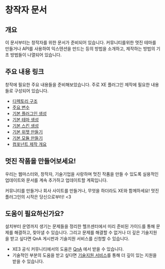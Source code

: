 # 창작자 문서
## 개요 

이 문서부터는 창작자를 위한 문서가 준비되어 있습니다.
커뮤니티를위한 멋진 테마를 만들거나 API를 사용하여 익스텐션을 만드는 등의 방법을 소개하고, 제작하는 방법의 기초 방법들이 나열되어 있습니다.

## 주요 내용 링크
창작에 필요한 주요 내용들을 준비해보았습니다. 주로 XE 플러그인 제작에 필요한 내용들로 구성되어 있습니다.

* [디렉토리 구조](developer-docs/xe-directory-info.md)
* [주요 변수](developer-docs/function.md)
* [기본 플러그인 생성](plugin-develop/common-plugin-make.md)
* [기본 테마 생성](theme-develop/common-theme-make.md)
* [기본 스킨 생성](skin-develop/common-skin-make.md)
* [기본 위젯 만들기](widget-develop/common-widget-make.md)
* [기본 모듈 만들기](module-develop/common-module-make.md)
* [컴포넌트 제작 개요](component-develop/introduce.md)

## 멋진 작품을 만들어보세요!
우리는 웹마스터와, 창작자, 기술기업을 사랑하며 멋진 작품을 만들 수 있도록 실용적인 업데이트와 문서를 계속 추가하고 업데이트할 계획입니다.

커뮤니티를 만들거나 회사 사이트를 만들거나, 무엇을 하더라도 XE와 함께하세요!
멋진 플러그인의 시작은 당신으로부터! <3

## 도움이 필요하신가요?
설치부터 운영까지 생기는 문제들을 정리한 헬프센터에서 미리 준비된 가이드를 통해 문제를 해결하고, 찾아낼 수 있습니다.
그리고 문제를 해결할 수 없거나 더 깊은 기술지원을 받고 싶다면 QnA 게시판과 기술지원 서비스를 신청할 수 있습니다.

* XE3 공식 커뮤니티에서의 도움은 [QnA](https://www.xpressengine.io/qna) 에서 받을 수 있습니다.
* 기술적인 부분의 도움을 받고 싶다면 [기술지원 서비스](https://www.xpressengine.io/tech_service)를 통해 더 깊이 있는 지원을 받을 수 있습니다.
